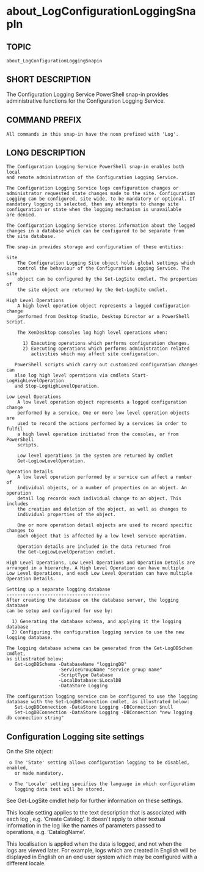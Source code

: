 ﻿# about_LogConfigurationLoggingSnapIn
## TOPIC
    about_LogConfigurationLoggingSnapin 

## SHORT DESCRIPTION
   The Configuration Logging Service PowerShell snap-in provides administrative 
   functions for the Configuration Logging Service. 

## COMMAND PREFIX
    All commands in this snap-in have the noun prefixed with 'Log'. 

## LONG DESCRIPTION
    The Configuration Logging Service PowerShell snap-in enables both local 
    and remote administration of the Configuration Logging Service. 

    The Configuration Logging Service logs configuration changes or  
    administrator requested state changes made to the site. Configuration 
    Logging can be configured, site wide, to be mandatory or optional. If  
    mandatory logging is selected, then any attempts to change site  
    configuration or state when the logging mechanism is unavailable  
    are denied. 

    The Configuration Logging Service stores information about the logged 
    changes in a database which can be configured to be separate from  
    the site database. 

    The snap-in provides storage and configuration of these entities: 
     
    Site 
        The Configuration Logging Site object holds global settings which 
        control the behaviour of the Configuration Logging Service. The site 
        object can be configured by the Set-LogSite cmdlet. The properties of 
        the site object are returned by the Get-LogSite cmdlet. 

    High Level Operations 
        A high level operation object represents a logged configuration change  
        performed from Desktop Studio, Desktop Director or a PowerShell Script. 

        The XenDesktop consoles log high level operations when: 

          1) Executing operations which performs configuration changes. 
          2) Executing operations which performs administration related  
             activities which may affect site configuration. 
            
       PowerShell scripts which carry out customized configuration changes can 
       also log high level operations via cmdlets Start-LogHighLevelOperation  
       and Stop-LogHighLevelOperation. 
             
    Low Level Operations 
        A low level operation object represents a logged configuration change 
        performed by a service. One or more low level operation objects are  
        used to record the actions performed by a services in order to fulfil 
        a high level operation initiated from the consoles, or from PowerShell 
        scripts. 

        Low level operations in the system are returned by cmdlet  
        Get-LogLowLevelOperation. 
     
    Operation Details 
        A low level operation performed by a service can affect a number of  
        individual objects, or a number of properties on an object. An operation 
        detail log records each individual change to an object. This includes  
        the creation and deletion of the object, as well as changes to  
        individual properties of the object. 

        One or more operation detail objects are used to record specific changes to 
        each object that is affected by a low level service operation. 

        Operation details are included in the data returned from 
        the Get-LogLowLevelOperation cmdlet. 

    High Level Operations, Low Level Operations and Operation Details are  
    arranged in a hierarchy. A High Level Operation can have multiple 
    Low Level Operations, and each Low Level Operation can have multiple 
    Operation Details. 

    Setting up a separate logging database 
    -------------------------------------- 
    After creating the database on the database server, the logging database  
    can be setup and configured for use by:  
    
      1) Generating the database schema, and applying it the logging database 
      2) Configuring the configuration logging service to use the new logging database. 
    
    The logging database schema can be generated from the Get-LogDBSchem cmdlet, 
    as illustrated below: 
       Get-LogDBSchema -DatabaseName "loggingDB" 
                       -ServiceGroupName "service group name"  
                       -ScriptType Database  
                       -LocalDatabase:$LocalDB 
                       -DataStore Logging 

    The configuration logging service can be configured to use the logging  
    database with the Set-LogDBConnection cmdlet, as illustrated below: 
       Set-LogDBConnection -DataStore Logging -DBConnection $null 
       Set-LogDBConnection -DataStore Logging -DBConnection "new logging db connection string" 
        
    
   Configuration Logging site settings 
   ----------------------------------- 
    
   On the Site object: 
    
     o The 'State' setting allows configuration logging to be disabled, enabled, 
       or made mandatory.  
          
     o The 'Locale' setting specifies the language in which configuration 
       logging data text will be stored.  
        
   See Get-LogSite cmdlet help for further information on these settings. 
        
   This locale setting applies to the text description that is associated with 
   each log , e.g. ‘Create Catalog’. It  doesn't apply to other textual  
   information in the log like the names of parameters passed to  
   operations, e.g. ‘CatalogName’.  
     
   This localisation is applied when the data is logged, and not when the  
   logs are viewed later. For example, logs which are created in English 
   will be displayed in English on an end user system which may be configured 
   with a different locale. 
